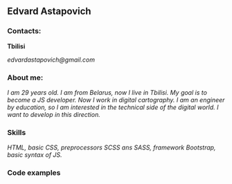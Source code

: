 ## Edvard Astapovich

### Contacts:
**Tbilisi**

_edvardastapovich@gmail.com_

### About me:
_I am 29 years old. I am from Belarus, now I live in Tbilisi. My goal is to become a JS developer. Now I work in digital cartography. I am an engineer by education, so I am interested in the technical side of the digital world. I want to develop in this direction._

### Skills
_HTML, basic CSS, preprocessors SCSS ans SASS, framework Bootstrap, basic syntax of JS._

### Code examples